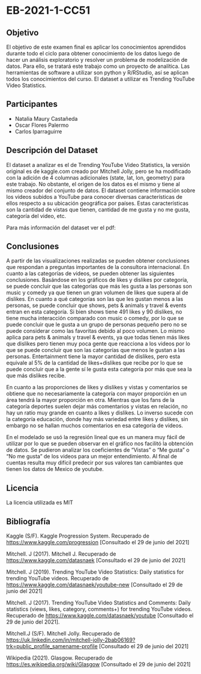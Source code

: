 # EB-2021-1-CC51

## Objetivo
El objetivo de este examen final es aplicar los conocimientos aprendidos durante todo el ciclo para obtener conocimiento de los datos luego de hacer un análisis exploratorio y resolver un problema de modelización de datos. Para ello, se tratará este trabajo como un proyecto de analítica. Las herramientas de software a utilizar son python y R/RStudio, así se aplican todos los conocimientos del curso. El dataset a utilizar es Trending YouTube Video Statistics.

## Participantes
- Natalia Maury Castañeda
- Oscar Flores Palermo
- Carlos Iparraguirre

## Descripción del Dataset
El dataset a analizar es el de  Trending YouTube Video Statistics, la versión original es de kaggle.com creado por Mitchell Jolly, pero se ha modificado con la adición de 4 columnas adicionales (state, Iat, lon, geometry) para este trabajo. No obstante, el origen de los datos es el mismo y tiene al mismo creador del conjunto de datos. El dataset contiene información sobre los videos subidos a YouTube para conocer diversas características de ellos respecto a su ubicación geográfica por países. Estas características son la cantidad de vistas que tienen, cantidad de me gusta y no me gusta, categoría del video, etc. 

Para más información del dataset ver el pdf:

## Conclusiones
A partir de las visualizaciones realizadas se pueden obtener conclusiones que respondan a preguntas importantes de la consultora internacional. En cuanto a las categorías de videos, se pueden obtener las siguientes conclusiones. Basándose en los gráficos de likes y dislikes por categoría, se puede concluir que las categorías que más les gusta a las personas son music y comedy ya que tienen un gran volumen de likes que supera al de dislikes. En cuanto a qué categorías son las que les gustan menos a las personas, se puede concluir que shows, pets & animals y travel & events entran en esta categoría. Si bien shows tiene 491 likes y 90 dislikes, no tiene mucha interacción comparado con music o comedy, por lo que se puede concluir que le gusta a un grupo de personas pequeño pero no se puede considerar como las favoritas debido al poco volumen. Lo mismo aplica para  pets & animals y travel & events, ya que todas tienen más likes que dislikes pero tienen muy poca gente que reacciona a los videos por lo que se puede concluir que son las categorías que menos le gustan a las personas. Entertainment tiene la mayor cantidad de dislikes, pero esta equivale al 5% de la cantidad de likes+dislikes que recibe por lo que se puede concluir que a la gente sí le gusta esta categoría por más que sea la que más dislikes recibe.

En cuanto a las proporciones de likes y dislikes y vistas y comentarios se obtiene que no necesariamente la categoría con mayor proporción en un área tendrá la mayor proporción en otra. Mientras que los fans de la categoría deportes suelen dejar más comentarios y vistas en relación, no hay un ratio muy grande en cuanto a likes y dislikes. Lo inverso sucede con la categoría educación, donde hay más variedad entre likes y dislikes, sin embargo no se hallan muchos comentarios en esa categoría de videos.

En el modelado se usó la regresión lineal que es un manera muy fácil de utilizar por lo que se pueden observar en el gráfico nos facilitó la obtención de datos. Se pudieron analizar los coeficientes de “Vistas” o “Me gusta” o “No me gusta” de los videos para un mejor entendimiento. Al final de cuentas resulta muy difícil predecir por sus valores tan cambiantes que tienen los datos de Mexico de youtube.

## Licencia
La licencia utilizada es MIT

## Bibliografía
Kaggle (S/F). Kaggle Progression System. Recuperado de https://www.kaggle.com/progression [Consultado el 29 de junio del 2021]

Mitchell. J (2017). Mitchell J. Recuperado de https://www.kaggle.com/datasnaek [Consultado el 29 de junio del 2021]

Mitchell. J (2019). Trending YouTube Video Statistics: Daily statistics for trending YouTube videos. Recuperado de https://www.kaggle.com/datasnaek/youtube-new [Consultado el 29 de junio del 2021]

Mitchell. J (2017). Trending YouTube Video Statistics and Comments: Daily statistics (views, likes, category, comments+) for trending YouTube videos. Recuperado de https://www.kaggle.com/datasnaek/youtube [Consultado el 29 de junio del 2021].

Mitchell.J (S/F). Mitchell Jolly. Recuperado de https://uk.linkedin.com/in/mitchell-jolly-2bab06169?trk=public_profile_samename-profile [Consultado el 29 de junio del 2021]

Wikipedia (2021). Glasgow. Recuperado de https://es.wikipedia.org/wiki/Glasgow [Consultado el 29 de junio del 2021]
